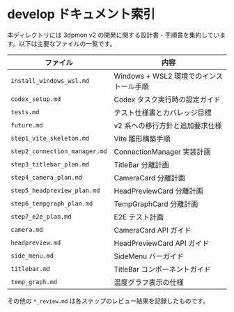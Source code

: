 # develop ドキュメント索引

本ディレクトリには 3dpmon v2 の開発に関する設計書・手順書を集約しています。以下は主要なファイルの一覧です。

| ファイル | 内容 |
| ------- | ---- |
| `install_windows_wsl.md` | Windows + WSL2 環境でのインストール手順 |
| `codex_setup.md` | Codex タスク実行時の設定ガイド |
| `tests.md` | テスト仕様書とカバレッジ目標 |
| `future.md` | v2 系への移行方針と追加要求仕様 |
| `step1_vite_skeleton.md` | Vite 雛形構築手順 |
| `step2_connection_manager.md` | ConnectionManager 実装計画 |
| `step3_titlebar_plan.md` | TitleBar 分離計画 |
| `step4_camera_plan.md` | CameraCard 分離計画 |
| `step5_headpreview_plan.md` | HeadPreviewCard 分離計画 |
| `step6_tempgraph_plan.md` | TempGraphCard 分離計画 |
| `step7_e2e_plan.md` | E2E テスト計画 |
| `camera.md` | CameraCard API ガイド |
| `headpreview.md` | HeadPreviewCard API ガイド |
| `side_menu.md` | SideMenu バーガイド |
| `titlebar.md` | TitleBar コンポーネントガイド |
| `temp_graph.md` | 温度グラフ表示の仕様 |

その他の `*_review.md` は各ステップのレビュー結果を記録したものです。
